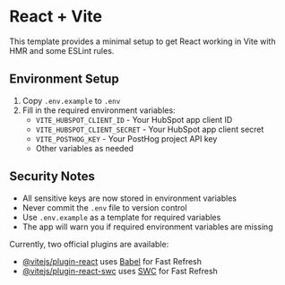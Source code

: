 # React + Vite

This template provides a minimal setup to get React working in Vite with HMR and some ESLint rules.

## Environment Setup

1. Copy `.env.example` to `.env`
2. Fill in the required environment variables:
   - `VITE_HUBSPOT_CLIENT_ID` - Your HubSpot app client ID
   - `VITE_HUBSPOT_CLIENT_SECRET` - Your HubSpot app client secret
   - `VITE_POSTHOG_KEY` - Your PostHog project API key
   - Other variables as needed

## Security Notes

- All sensitive keys are now stored in environment variables
- Never commit the `.env` file to version control
- Use `.env.example` as a template for required variables
- The app will warn you if required environment variables are missing

Currently, two official plugins are available:

- [@vitejs/plugin-react](https://github.com/vitejs/vite-plugin-react/blob/main/packages/plugin-react/README.md) uses [Babel](https://babeljs.io/) for Fast Refresh
- [@vitejs/plugin-react-swc](https://github.com/vitejs/vite-plugin-react-swc) uses [SWC](https://swc.rs/) for Fast Refresh
